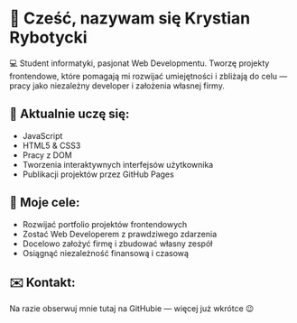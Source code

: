 # 👋 Cześć, nazywam się Krystian Rybotycki

💻 Student informatyki, pasjonat Web Developmentu. Tworzę projekty frontendowe, które pomagają mi rozwijać umiejętności i zbliżają do celu — pracy jako niezależny developer i założenia własnej firmy.

## 🚀 Aktualnie uczę się:
- JavaScript
- HTML5 & CSS3
- Pracy z DOM
- Tworzenia interaktywnych interfejsów użytkownika
- Publikacji projektów przez GitHub Pages

## 🎯 Moje cele:
- Rozwijać portfolio projektów frontendowych
- Zostać Web Developerem z prawdziwego zdarzenia
- Docelowo założyć firmę i zbudować własny zespół
- Osiągnąć niezależność finansową i czasową

## ✉️ Kontakt:
Na razie obserwuj mnie tutaj na GitHubie — więcej już wkrótce 😉
